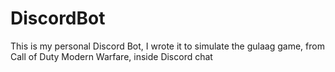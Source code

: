 # DiscordBot
This is my personal Discord Bot, I wrote it to simulate the gulaag game, from Call of Duty Modern Warfare, inside Discord chat
